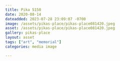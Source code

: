 ```yaml
---
title: Pika 5150
date: 2020-08-14
dateadded: 2023-07-28 23:09:07 -0700
image: /assets/pikas-place/pikas-place081420.jpeg
asset: /assets/pikas-place/pikas-place081420.jpeg
gallery: pikas-place
layout: asset
tags: ["art", "memorial"]
categories: media image

--- 
```

